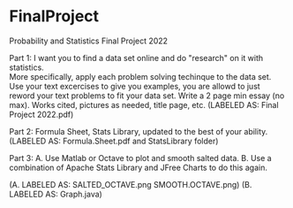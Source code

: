 # FinalProject
Probability and Statistics Final Project 2022

Part 1:  I want you to find a data set online and do "research" on it with statistics.  
More specifically, apply each problem solving techinque to the data set.  Use your text excercises to give you examples, you are allowd to just reword your text problems to fit your data set.
Write a 2 page min essay (no max).  Works cited, pictures as needed, title page, etc.
(LABELED AS: Final Project 2022.pdf)

Part 2:  Formula Sheet, Stats Library, updated to the best of your ability.
(LABELED AS: Formula.Sheet.pdf and StatsLibrary folder)

Part 3:  A. Use Matlab or Octave to plot and smooth salted data.
         B.  Use a combination of Apache Stats Library and JFree Charts to do this again.

(A. LABELED AS: SALTED_OCTAVE.png SMOOTH.OCTAVE.png)
(B. LABELED AS: Graph.java)
